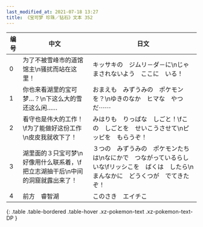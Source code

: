 ```yaml
---
last_modified_at: 2021-07-18 13:27
title: 《宝可梦 珍珠／钻石》文本 352
---
```

| 编号 | 中文 | 日文 |
| ---- | ---- | ---- |
| 0 | 为了不被雪峰市的道馆馆主\n骚扰而站在这里！ | キッサキの　ジムリ－ダ－に\nじゃまされないよう　ここに　いる！ |
| 1 | 你也来看湖里的宝可梦…？\n下这么大的雪还这么闲…… | おまえも　みずうみの　ポケモンを？\nゆきのなか　ヒマな　やつだ⋯⋯ |
| 2 | 看守也是伟大的工作！\f为了能做好这份工作\n皮皮我就收下了！ | みはりも　りっぱな　しごと！\fこの　しごとを　せいこうさせて\nピッピを　もらうぞ！ |
| 3 | 湖里面的３只宝可梦\n好像用什么联系着，\f把立志湖抽干后\n中间的洞窟就露出来了！ | ３つの　みずうみの　ポケモンたちは\nなにかで　つながっているらしいな\fリッシこを　ばくは　したら\nまんなかに　どうくつが　でてきたぞ！ |
| 4 | 前方　睿智湖 | このさき　エイチこ |
{: .table .table-bordered .table-hover .xz-pokemon-text .xz-pokemon-text-DP }
